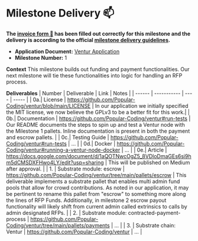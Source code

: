 # Milestone Delivery :mailbox:

**The [invoice form :pencil:](https://docs.google.com/forms/d/e/1FAIpQLSfmNYaoCgrxyhzgoKQ0ynQvnNRoTmgApz9NrMp-hd8mhIiO0A/viewform) has been filled out correctly for this milestone and the delivery is according to the official [milestone delivery guidelines](https://github.com/w3f/Grants-Program/blob/master/docs/milestone-deliverables-guidelines.md).**  

* **Application Document:** [Ventur Application](https://github.com/w3f/Grants-Program/blob/master/applications/ventur.md)
* **Milestone Number:** 1

**Context**
This milestone builds out funding and payment functionalities.  Our next milestone will tie these functionalities into logic for handling an RFP process.

**Deliverables**
| Number | Deliverable | Link | Notes |
| ------ | ----------- | ---- | ----- |
| 0a.| License | https://github.com/Popular-Coding/ventur/blob/main/LICENSE | In our application we initially specified the MIT license, we now believe the GPLv3 to be a better fit for this work.| 
| 0b.| Documentation | https://github.com/Popular-Coding/ventur#run-tests | Our README documents the steps to spin up and test a Ventur node with the Milestone 1 pallets.  Inline documentation is present in both the payment and escrow pallets.   | 
| 0c.| Testing Guide | https://github.com/Popular-Coding/ventur#run-tests | ... | 
| 0d.| Docker | https://github.com/Popular-Coding/ventur#running-a-ventur-node-docker | ... | 
| 0e.| Article | https://docs.google.com/document/d/1aQOTNwcOgZ5_8VDloDmaGEs6si9hm5dCMSDXFHwo4LY/edit?usp=sharing | This will be published on Medium after approval. | 
| 1. | Substrate module: escrow | https://github.com/Popular-Coding/ventur/tree/main/pallets/escrow | This deliverable implements a substrate pallet that enables multi admin fund pools that allow for crowd contributions.  As noted in our application, it may be pertinent to rename this pallet from "escrow" to something more along the lines of RFP Funds.  Additionally, in milestone 2 escrow payout functionality will likely shift from current admin called extrinsics to calls by admin designated RFPs. | 
| 2. | Substrate module: contracted-payment-process | https://github.com/Popular-Coding/ventur/tree/main/pallets/payments | ... |
| 3. | Substrate chain: Ventur | https://github.com/Popular-Coding/ventur | ... |
